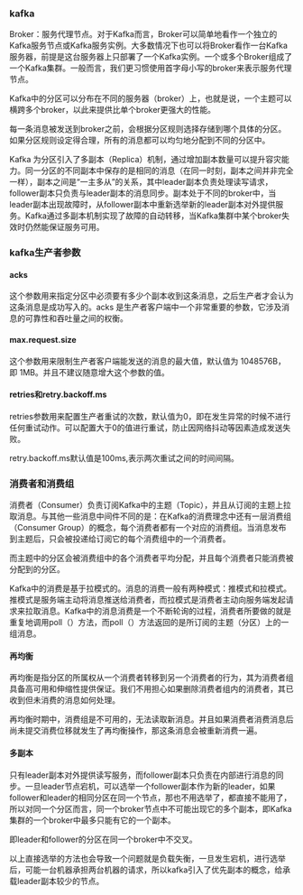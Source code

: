 ### kafka

Broker：服务代理节点。对于Kafka而言，Broker可以简单地看作一个独立的Kafka服务节点或Kafka服务实例。大多数情况下也可以将Broker看作一台Kafka服务器，前提是这台服务器上只部署了一个Kafka实例。一个或多个Broker组成了一个Kafka集群。一般而言，我们更习惯使用首字母小写的broker来表示服务代理节点。

Kafka中的分区可以分布在不同的服务器（broker）上，也就是说，一个主题可以横跨多个broker，以此来提供比单个broker更强大的性能。

每一条消息被发送到broker之前，会根据分区规则选择存储到哪个具体的分区。如果分区规则设定得合理，所有的消息都可以均匀地分配到不同的分区中。

Kafka 为分区引入了多副本（Replica）机制，通过增加副本数量可以提升容灾能力。同一分区的不同副本中保存的是相同的消息（在同一时刻，副本之间并非完全一样），副本之间是“一主多从”的关系，其中leader副本负责处理读写请求，follower副本只负责与leader副本的消息同步。副本处于不同的broker中，当leader副本出现故障时，从follower副本中重新选举新的leader副本对外提供服务。Kafka通过多副本机制实现了故障的自动转移，当Kafka集群中某个broker失效时仍然能保证服务可用。

### kafka生产者参数

#### acks

这个参数用来指定分区中必须要有多少个副本收到这条消息，之后生产者才会认为这条消息是成功写入的。acks 是生产者客户端中一个非常重要的参数，它涉及消息的可靠性和吞吐量之间的权衡。

#### max.request.size

这个参数用来限制生产者客户端能发送的消息的最大值，默认值为 1048576B，即 1MB。并且不建议随意增大这个参数的值。

#### retries和retry.backoff.ms

retries参数用来配置生产者重试的次数，默认值为0，即在发生异常的时候不进行任何重试动作。可以配置大于0的值进行重试，防止因网络抖动等因素造成发送失败。

retry.backoff.ms默认值是100ms,表示两次重试之间的时间间隔。

### 消费者和消费组

消费者（Consumer）负责订阅Kafka中的主题（Topic），并且从订阅的主题上拉取消息。与其他一些消息中间件不同的是：在Kafka的消费理念中还有一层消费组（Consumer Group）的概念，每个消费者都有一个对应的消费组。当消息发布到主题后，只会被投递给订阅它的每个消费组中的一个消费者。

而主题中的分区会被消费组中的各个消费者平均分配，并且每个消费者只能消费被分配到的分区。

Kafka中的消费是基于拉模式的。消息的消费一般有两种模式：推模式和拉模式。推模式是服务端主动将消息推送给消费者，而拉模式是消费者主动向服务端发起请求来拉取消息。Kafka中的消息消费是一个不断轮询的过程，消费者所要做的就是重复地调用poll（）方法，而poll（）方法返回的是所订阅的主题（分区）上的一组消息。

#### 再均衡

再均衡是指分区的所属权从一个消费者转移到另一个消费者的行为，其为消费者组具备高可用和伸缩性提供保证。我们不用担心如果删除消费者组内的消费者，其已收到但未消费的消息如何处理。

再均衡时期中，消费组是不可用的，无法读取新消息。并且如果消费者消费消息后尚未提交消费位移就发生了再均衡操作，那这条消息会被重新消费一遍。

#### 多副本

只有leader副本对外提供读写服务，而follower副本只负责在内部进行消息的同步。一旦leader节点宕机，可以选举一个follower副本作为新的leader，如果follower和leader的相同分区在同一个节点，那也不用选举了，都直接不能用了，所以对同一个分区而言，同一个broker节点中不可能出现它的多个副本，即Kafka集群的一个broker中最多只能有它的一个副本。

即leader和follower的分区在同一个broker中不交叉。



以上直接选举的方法也会导致一个问题就是负载失衡，一旦发生宕机，进行选举后，可能一台机器承担两台机器的请求，所以kafka引入了优先副本的概念，给承载leader副本较少的节点。